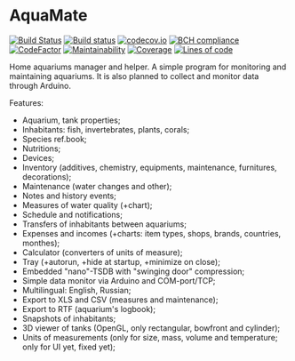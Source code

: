 # AquaMate

[![Build Status](https://travis-ci.org/Serg-Norseman/AquaMate.svg?branch=master)](https://travis-ci.org/Serg-Norseman/AquaMate)
[![Build status](https://ci.appveyor.com/api/projects/status/61is7l0ym7wvqv8r?svg=true)](https://ci.appveyor.com/project/Serg-Norseman/AquaMate)
[![codecov.io](https://codecov.io/github/Serg-Norseman/AquaMate/coverage.svg?branch=master)](https://codecov.io/github/Serg-Norseman/AquaMate?branch=master)
[![BCH compliance](https://bettercodehub.com/edge/badge/Serg-Norseman/AquaMate?branch=master)](https://bettercodehub.com/results/Serg-Norseman/AquaMate)
[![CodeFactor](https://www.codefactor.io/repository/github/serg-norseman/aquamate/badge)](https://www.codefactor.io/repository/github/serg-norseman/aquamate)
[![Maintainability](https://sonarcloud.io/api/project_badges/measure?project=AquaMate&metric=sqale_rating)](https://sonarcloud.io/dashboard?id=AquaMate)
[![Coverage](https://sonarcloud.io/api/project_badges/measure?project=AquaMate&metric=coverage)](https://sonarcloud.io/dashboard?id=AquaMate)
[![Lines of code](https://sonarcloud.io/api/project_badges/measure?project=AquaMate&metric=ncloc)](https://sonarcloud.io/dashboard?id=AquaMate)

Home aquariums manager and helper. A simple program for monitoring and maintaining aquariums.
It is also planned to collect and monitor data through Arduino. 

Features:
- Aquarium, tank properties;
- Inhabitants: fish, invertebrates, plants, corals;
- Species ref.book;
- Nutritions;
- Devices;
- Inventory (additives, chemistry, equipments, maintenance, furnitures, decorations);
- Maintenance (water changes and other);
- Notes and history events;
- Measures of water quality (+chart);
- Schedule and notifications;
- Transfers of inhabitants between aquariums;
- Expenses and incomes (+charts: item types, shops, brands, countries, monthes);
- Calculator (converters of units of measure);
- Tray (+autorun, +hide at startup, +minimize on close);
- Embedded "nano"-TSDB with "swinging door" compression;
- Simple data monitor via Arduino and COM-port/TCP;
- Multilingual: English, Russian;
- Export to XLS and CSV (measures and maintenance);
- Export to RTF (aquarium's logbook);
- Snapshots of inhabitants;
- 3D viewer of tanks (OpenGL, only rectangular, bowfront and cylinder);
- Units of measurements (only for size, mass, volume and temperature; only for UI yet, fixed yet);
